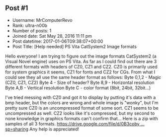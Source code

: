 ## Post #1
- Username: MrComputerRevo
- Rank: ultra-n00b
- Number of posts: 1
- Joined date: Sat May 28, 2016 11:11 pm
- Post datetime: 2017-01-06T09:38:07+00:00
- Post Title: [Help needed] PS Vita CatSystem2 Image formats

Hello everyone! I am trying to figure out the image formats CatSystem2 (a Visual Novel engine) uses on PS Vita. As far as I could find out there are 3 different formats with headers of CZ0, CZ1 and CZ2. CZ0 is primarily used for system graphics it seems, CZ1 for fonts and CZ2 for CGs. From what I could see they all use the same header format as follows:
Byte 0,1,2 - Magic (CZ0, CZ1, CZ2)
Byte 4 - Size of header?
Byte 8,9 - Horizontal resolution
Byte A,B - Vertical resolution
Byte C - color format (8bit, 24bit, 32bit...)

I've tried messing with CZ0 and got it to display by putting it's data with a bmp header, but the colors are wrong and whole image is "wonky", but I'm pretty sure CZ0 is an uncompressed format of some sort. CZ1 seems to be uncompressed as well. CZ2 looks like it's compressed, but my second to none knowledge in graphics formats can't confirm that... Here is a zip with samples of all 3 formats.
[https://drive.google.com/file/d/0B3coby ... sp=sharing](https://drive.google.com/file/d/0B3cobyOfIYGeQW9jSGpIZkNsbE0/view?usp=sharing)
Any help is appreciated!
